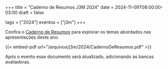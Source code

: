 +++
title = "Caderno de Resumos J3M 2024"
date = 2024-11-09T08:00:00-03:00
draft = false

tags = ["2024"]
eventos = ["j3m"]
+++

Confira o [Caderno de Resumos](/arquivos/j3m/2024/CadernoDeResumos.pdf) para explorar os temas abordados nas apresentações deste ano.

{{< embed-pdf url="/arquivos/j3m/2024/CadernoDeResumos.pdf" >}}

Após o evento esse documento será atualizado, adicionando as bancas avaliadoras.